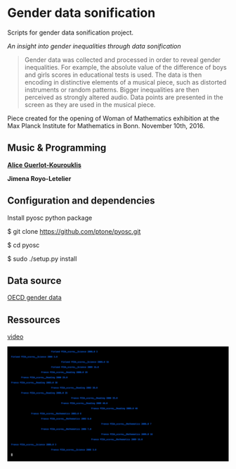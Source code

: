 # Gender data sonification

Scripts for gender data sonification project.

*An insight into gender inequalities through data sonification*

>Gender data was collected and processed in order to reveal gender inequalities. For example, the absolute value of the difference of boys and girls scores in educational tests is used. The data is then encoding in distinctive elements of a musical piece, such as distorted instruments or random patterns. Bigger inequalities are then perceived as strongly altered audio. Data points are presented in the screen as they are used in the musical piece. 

Piece created for the opening of Woman of Mathematics exhibition at the Max Planck Institute for Mathematics in Bonn. November 10th, 2016.

##  Music & Programming

**[Alice Guerlot-Kourouklis](www.algk.fr)**

**Jimena Royo-Letelier**

## Configuration and dependencies

Install pyosc python package

$ git clone https://github.com/ptone/pyosc.git

$ cd pyosc

$ sudo ./setup.py install

## Data source

[OECD gender data](http://www.oecd.org/gender/data/)

## Ressources

[video](https://vimeo.com/194002936)

![Sequence Schema](image.png)
